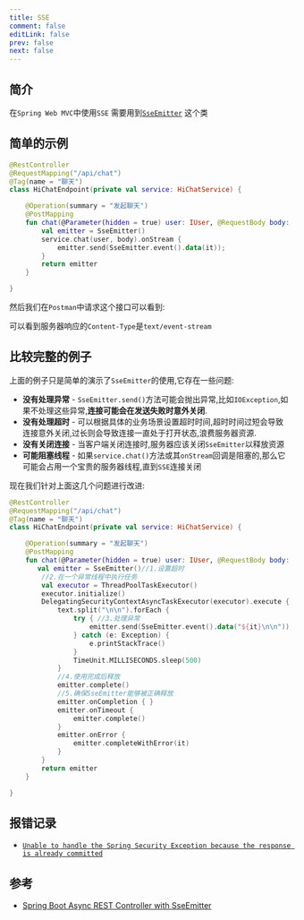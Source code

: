 ```yaml
---
title: SSE
comment: false
editLink: false
prev: false
next: false
---
```


## 简介

在`Spring Web MVC`中使用`SSE`
需要用到[`SseEmitter`](https://docs.spring.io/spring-framework/docs/current/javadoc-api/org/springframework/web/servlet/mvc/method/annotation/SseEmitter.html)
这个类


## 简单的示例

```kotlin
@RestController
@RequestMapping("/api/chat")
@Tag(name = "聊天")
class HiChatEndpoint(private val service: HiChatService) {

    @Operation(summary = "发起聊天")
    @PostMapping
    fun chat(@Parameter(hidden = true) user: IUser, @RequestBody body: ChatRequestBody): SseEmitter {
        val emitter = SseEmitter()
        service.chat(user, body).onStream {
            emitter.send(SseEmitter.event().data(it));
        }
        return emitter
    }

}

```

然后我们在`Postman`中请求这个接口可以看到:
<script setup lang="ts">
const images = [{src:'https://cdn.jsdelivr.net/gh/hhypygy/images@master/20240103/image.5x38yjy58440.png',alt:''}]
const images1 = [{src:'https://cdn.jsdelivr.net/gh/hhypygy/images@master/20240103/image.12y56vu5xu40.png',alt:''}]

</script>

<ImageRenderer :value="images" width="1000" height="500"/>

可以看到服务器响应的`Content-Type`是`text/event-stream`

<ImageRenderer :value="images1" width="1000" height="400"/>


## 比较完整的例子

上面的例子只是简单的演示了`SseEmitter`的使用,它存在一些问题:

* **没有处理异常** - `SseEmitter.send()`方法可能会抛出异常,比如`IOException`,如果不处理这些异常,**连接可能会在发送失败时意外关闭**.
* **没有处理超时** - 可以根据具体的业务场景设置超时时间,超时时间过短会导致连接意外关闭,过长则会导致连接一直处于打开状态,浪费服务器资源.
* **没有关闭连接** - 当客户端关闭连接时,服务器应该关闭`SseEmitter`以释放资源
* **可能阻塞线程** - 如果`service.chat()`方法或其`onStream`回调是阻塞的,那么它可能会占用一个宝贵的服务器线程,直到`SSE`连接关闭

现在我们针对上面这几个问题进行改进:

```kotlin
@RestController
@RequestMapping("/api/chat")
@Tag(name = "聊天")
class HiChatEndpoint(private val service: HiChatService) {

    @Operation(summary = "发起聊天")
    @PostMapping
    fun chat(@Parameter(hidden = true) user: IUser, @RequestBody body: ChatRequestBody): SseEmitter {
       val emitter = SseEmitter()//1.设置超时
        //2.在一个异常线程中执行任务
        val executor = ThreadPoolTaskExecutor()
        executor.initialize()
        DelegatingSecurityContextAsyncTaskExecutor(executor).execute {
            text.split("\n\n").forEach {
                try { //3.处理异常
                    emitter.send(SseEmitter.event().data("${it}\n\n"));
                } catch (e: Exception) {
                    e.printStackTrace()
                }
                TimeUnit.MILLISECONDS.sleep(500)
            }
            //4.使用完成后释放
            emitter.complete()
            //5.确保SseEmitter能够被正确释放
            emitter.onCompletion { }
            emitter.onTimeout {
                emitter.complete()
            }
            emitter.onError {
                emitter.completeWithError(it)
            }
        }
        return emitter
    }

}

```

## 报错记录

* [`Unable to handle the Spring Security Exception because the response is already committed`](https://github.com/spring-projects/spring-security/issues/12758)

## 参考

* [Spring Boot Async REST Controller with SseEmitter](https://howtodoinjava.com/spring-boot/spring-async-controller-sseemitter/)
